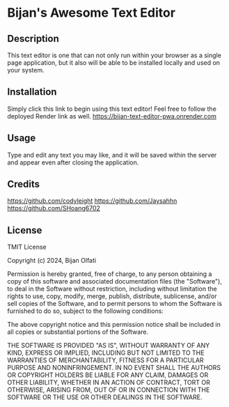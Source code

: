 # Bijan's Awesome Text Editor

## Description

This text editor is one that can not only run within your browser as a single page application, but it also will be able to be installed locally and used on your system.  

## Installation

Simply click this link to begin using this text editor!  Feel free to follow the deployed Render link as well.  <https://bijan-text-editor-pwa.onrender.com>

## Usage

Type and edit any text you may like, and it will be saved within the server and appear even after closing the application.  

## Credits

https://github.com/codyleight
https://github.com/Jaysahhn
https://github.com/SHoang6702

## License

TMIT License

Copyright (c) 2024, Bijan Olfati

Permission is hereby granted, free of charge, to any person obtaining a copy
of this software and associated documentation files (the "Software"), to deal
in the Software without restriction, including without limitation the rights
to use, copy, modify, merge, publish, distribute, sublicense, and/or sell
copies of the Software, and to permit persons to whom the Software is
furnished to do so, subject to the following conditions:

The above copyright notice and this permission notice shall be included in all
copies or substantial portions of the Software.

THE SOFTWARE IS PROVIDED "AS IS", WITHOUT WARRANTY OF ANY KIND, EXPRESS OR
IMPLIED, INCLUDING BUT NOT LIMITED TO THE WARRANTIES OF MERCHANTABILITY,
FITNESS FOR A PARTICULAR PURPOSE AND NONINFRINGEMENT. IN NO EVENT SHALL THE
AUTHORS OR COPYRIGHT HOLDERS BE LIABLE FOR ANY CLAIM, DAMAGES OR OTHER
LIABILITY, WHETHER IN AN ACTION OF CONTRACT, TORT OR OTHERWISE, ARISING FROM,
OUT OF OR IN CONNECTION WITH THE SOFTWARE OR THE USE OR OTHER DEALINGS IN THE
SOFTWARE.